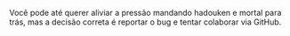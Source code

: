 Você pode até querer aliviar a pressão mandando hadouken e mortal para trás,
mas a decisão correta é reportar o bug e tentar colaborar via GitHub.
